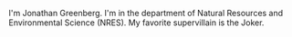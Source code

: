 I'm Jonathan Greenberg.  I'm in the department of Natural Resources and Environmental Science (NRES).  My favorite supervillain is the Joker.